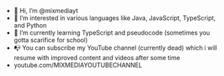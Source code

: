 - 👋 Hi, I’m @mixmediayt
- 👀 I’m interested in various languages like Java, JavaScript, TypeScript, and Python
- 🌱 I’m currently learning TypeScript and pseudocode (sometimes you gotta scarifice for school)
- 📭 You can subscribe my YouTube channel (currently dead) which i will resume with improved content and videos after some time 
- youtube.com/MIXMEDIAYOUTUBECHANNEL

<!---
mixmediayt/mixmediayt is a ✨ special ✨ repository because its `README.md` (this file) appears on your GitHub profile.
You can click the Preview link to take a look at your changes.
--->
